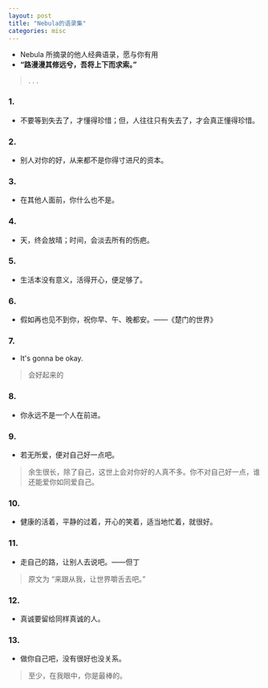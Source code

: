 ```yaml
---
layout: post
title: "Nebula的语录集"
categories: misc
---
```


* Nebula 所摘录的他人经典语录，愿与你有用
* **“路漫漫其修远兮，吾将上下而求索。”**


>   .  .  .

### 1. 

* 不要等到失去了，才懂得珍惜；但，人往往只有失去了，才会真正懂得珍惜。

### 2.
* 别人对你的好，从来都不是你得寸进尺的资本。

### 3.
* 在其他人面前，你什么也不是。

### 4.
* 天，终会放晴；时间，会淡去所有的伤疤。

### 5.
* 生活本没有意义，活得开心，便足够了。

### 6.
* 假如再也见不到你，祝你早、午、晚都安。——《楚门的世界》

### 7.
* It's gonna be okay.
> 会好起来的

### 8.
* 你永远不是一个人在前进。

### 9.
* 若无所爱，便对自己好一点吧。
> 余生很长，除了自己，这世上会对你好的人真不多。你不对自己好一点，谁还能爱你如同爱自己。

### 10.
* 健康的活着，平静的过着，开心的笑着，适当地忙着，就很好。

### 11.
* 走自己的路，让别人去说吧。——但丁
> 原文为 “来跟从我，让世界嚼舌去吧。”

### 12.
* 真诚要留给同样真诚的人。

### 13.
* 做你自己吧，没有很好也没关系。
> 至少，在我眼中，你是最棒的。